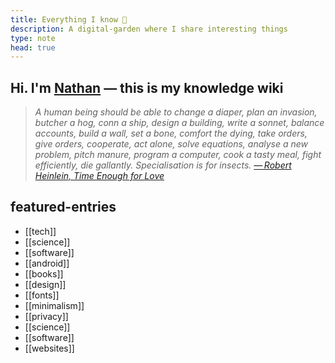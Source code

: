 ```yaml
---
title: Everything I know 🌱
description: A digital-garden where I share interesting things 
type: note 
head: true
---
```

## Hi. I'm [Nathan](https://polarhive.net/) — this is my knowledge wiki

> *A human being should be able to change a diaper, plan an invasion, butcher a
> hog, conn a ship, design a building, write a sonnet, balance accounts, build
> a wall, set a bone, comfort the dying, take orders, give orders, cooperate,
> act alone, solve equations, analyse a new problem, pitch manure, program a
> computer, cook a tasty meal, fight efficiently, die gallantly. Specialisation is for insects.
>  [— Robert Heinlein, Time Enough for  Love](https://en.m.wikipedia.org/wiki/Competent_man)*

## featured-entries

- [[tech]]
- [[science]]
- [[software]]
- [[android]]
- [[books]]
- [[design]]
- [[fonts]]
- [[minimalism]]
- [[privacy]]
- [[science]]
- [[software]]
- [[websites]]

